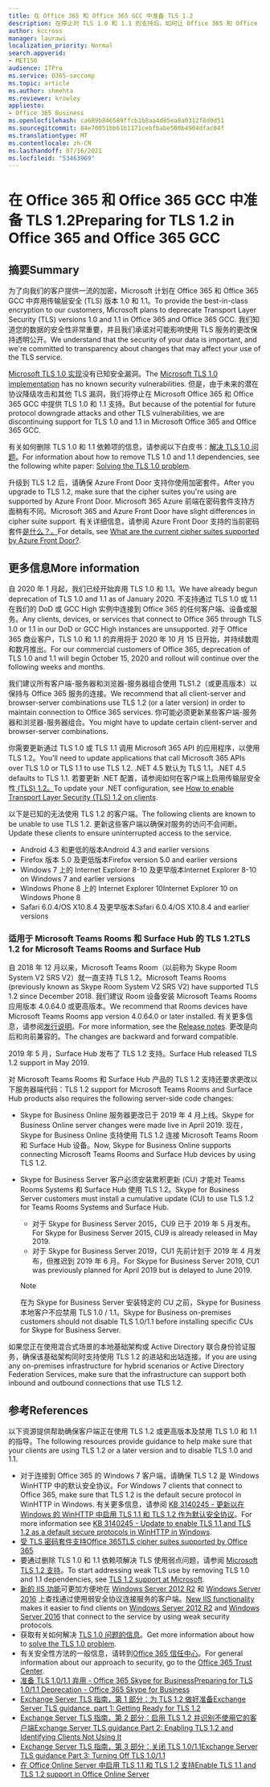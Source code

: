 ```yaml
---
title: 在 Office 365 和 Office 365 GCC 中准备 TLS 1.2
description: 在停止对 TLS 1.0 和 1.1 的支持后，如何让 Office 365 和 Office 365 GCC 中的所有客户端-服务器和浏览器-服务器组合准备好使用 TLS 1.2。
author: kccross
manager: laurawi
localization_priority: Normal
search.appverid:
- MET150
audience: ITPro
ms.service: O365-seccomp
ms.topic: article
ms.author: shmehta
ms.reviewer: krowley
appliesto:
- Office 365 Business
ms.openlocfilehash: ca689b846589ffcb1b8aa4d85ea8a0312f8d9d51
ms.sourcegitcommit: 84e70051bb61b1171cebfbabe500b4904dfac04f
ms.translationtype: MT
ms.contentlocale: zh-CN
ms.lasthandoff: 07/16/2021
ms.locfileid: "53463969"
---
```

# <a name="preparing-for-tls-12-in-office-365-and-office-365-gcc"></a><span data-ttu-id="263e5-103">在 Office 365 和 Office 365 GCC 中准备 TLS 1.2</span><span class="sxs-lookup"><span data-stu-id="263e5-103">Preparing for TLS 1.2 in Office 365 and Office 365 GCC</span></span>

## <a name="summary"></a><span data-ttu-id="263e5-104">摘要</span><span class="sxs-lookup"><span data-stu-id="263e5-104">Summary</span></span>

<span data-ttu-id="263e5-105">为了向我们的客户提供一流的加密，Microsoft 计划在 Office 365 和 Office 365 GCC 中弃用传输层安全 (TLS) 版本 1.0 和 1.1。</span><span class="sxs-lookup"><span data-stu-id="263e5-105">To provide the best-in-class encryption to our customers, Microsoft plans to deprecate Transport Layer Security (TLS) versions 1.0 and 1.1 in Office 365 and Office 365 GCC.</span></span> <span data-ttu-id="263e5-106">我们知道您的数据的安全性非常重要，并且我们承诺对可能影响使用 TLS 服务的更改保持透明公开。</span><span class="sxs-lookup"><span data-stu-id="263e5-106">We understand that the security of your data is important, and we're committed to transparency about changes that may affect your use of the TLS service.</span></span>

<span data-ttu-id="263e5-107">[Microsoft TLS 1.0 实现](https://support.microsoft.com/help/3117336/schannel-implementation-of-tls-1-0-in-windows-security-status-update-n)没有已知安全漏洞。</span><span class="sxs-lookup"><span data-stu-id="263e5-107">The [Microsoft TLS 1.0 implementation](https://support.microsoft.com/help/3117336/schannel-implementation-of-tls-1-0-in-windows-security-status-update-n) has no known security vulnerabilities.</span></span> <span data-ttu-id="263e5-108">但是，由于未来的潜在协议降级攻击和其他 TLS 漏洞，我们将停止在 Microsoft Office 365 和 Office 365 GCC 中提供 TLS 1.0 和 1.1 支持。</span><span class="sxs-lookup"><span data-stu-id="263e5-108">But because of the potential for future protocol downgrade attacks and other TLS vulnerabilities, we are discontinuing support for TLS 1.0 and 1.1 in Microsoft Office 365 and Office 365 GCC.</span></span>

<span data-ttu-id="263e5-109">有关如何删除 TLS 1.0 和 1.1 依赖项的信息，请参阅以下白皮书：[解决 TLS 1.0 问题](https://www.microsoft.com/download/details.aspx?id=55266)。</span><span class="sxs-lookup"><span data-stu-id="263e5-109">For information about how to remove TLS 1.0 and 1.1 dependencies, see the following white paper: [Solving the TLS 1.0 problem](https://www.microsoft.com/download/details.aspx?id=55266).</span></span>

<span data-ttu-id="263e5-110">升级到 TLS 1.2 后，请确保 Azure Front Door 支持你使用加密套件。</span><span class="sxs-lookup"><span data-stu-id="263e5-110">After you upgrade to TLS 1.2, make sure that the cipher suites you're using are supported by Azure Front Door.</span></span> <span data-ttu-id="263e5-111">Microsoft 365 Azure 前端在密码套件支持方面稍有不同。</span><span class="sxs-lookup"><span data-stu-id="263e5-111">Microsoft 365 and Azure Front Door have slight differences in cipher suite support.</span></span> <span data-ttu-id="263e5-112">有关详细信息，请参阅 Azure Front Door 支持的当前密码套件[是什么？。](/azure/frontdoor/front-door-faq#what-are-the-current-cipher-suites-supported-by-azure-front-door-)</span><span class="sxs-lookup"><span data-stu-id="263e5-112">For details, see [What are the current cipher suites supported by Azure Front Door?](/azure/frontdoor/front-door-faq#what-are-the-current-cipher-suites-supported-by-azure-front-door-).</span></span>

## <a name="more-information"></a><span data-ttu-id="263e5-113">更多信息</span><span class="sxs-lookup"><span data-stu-id="263e5-113">More information</span></span>

<span data-ttu-id="263e5-114">自 2020 年 1 月起，我们已经开始弃用 TLS 1.0 和 1.1。</span><span class="sxs-lookup"><span data-stu-id="263e5-114">We have already begun deprecation of TLS 1.0 and 1.1 as of January 2020.</span></span> <span data-ttu-id="263e5-115">不支持通过 TLS 1.0 或 1.1 在我们的 DoD 或 GCC High 实例中连接到 Office 365 的任何客户端、设备或服务。</span><span class="sxs-lookup"><span data-stu-id="263e5-115">Any clients, devices, or services that connect to Office 365 through TLS 1.0 or 1.1 in our DoD or GCC High instances are unsupported.</span></span> <span data-ttu-id="263e5-116">对于 Office 365 商业客户，TLS 1.0 和 1.1 的弃用将于 2020 年 10 月 15 日开始，并持续数周和数月推出。</span><span class="sxs-lookup"><span data-stu-id="263e5-116">For our commercial customers of Office 365, deprecation of TLS 1.0 and 1.1 will begin October 15, 2020 and rollout will continue over the following weeks and months.</span></span>

<span data-ttu-id="263e5-117">我们建议所有客户端-服务器和浏览器-服务器组合使用 TLS1.2（或更高版本）以保持与 Office 365 服务的连接。</span><span class="sxs-lookup"><span data-stu-id="263e5-117">We recommend that all client-server and browser-server combinations use TLS 1.2 (or a later version) in order to maintain connection to Office 365 services.</span></span> <span data-ttu-id="263e5-118">你可能必须更新某些客户端-服务器和浏览器-服务器组合。</span><span class="sxs-lookup"><span data-stu-id="263e5-118">You might have to update certain client-server and browser-server combinations.</span></span>

<span data-ttu-id="263e5-119">你需要更新通过 TLS 1.0 或 TLS 1.1 调用 Microsoft 365 API 的应用程序，以使用 TLS 1.2。</span><span class="sxs-lookup"><span data-stu-id="263e5-119">You'll need to update applications that call Microsoft 365 APIs over TLS 1.0 or TLS 1.1 to use TLS 1.2.</span></span> <span data-ttu-id="263e5-120">.NET 4.5 默认为 TLS 1.1。</span><span class="sxs-lookup"><span data-stu-id="263e5-120">.NET 4.5 defaults to TLS 1.1.</span></span> <span data-ttu-id="263e5-121">若要更新 .NET 配置，请参阅如何在客户端上启用传输层安全性[ (TLS) 1.2。](/mem/configmgr/core/plan-design/security/enable-tls-1-2-client)</span><span class="sxs-lookup"><span data-stu-id="263e5-121">To update your .NET configuration, see [How to enable Transport Layer Security (TLS) 1.2 on clients](/mem/configmgr/core/plan-design/security/enable-tls-1-2-client).</span></span>

<span data-ttu-id="263e5-122">以下是已知的无法使用 TLS 1.2 的客户端。</span><span class="sxs-lookup"><span data-stu-id="263e5-122">The following clients are known to be unable to use TLS 1.2.</span></span> <span data-ttu-id="263e5-123">更新这些客户端以确保对服务的访问不会间断。</span><span class="sxs-lookup"><span data-stu-id="263e5-123">Update these clients to ensure uninterrupted access to the service.</span></span>

- <span data-ttu-id="263e5-124">Android 4.3 和更低的版本</span><span class="sxs-lookup"><span data-stu-id="263e5-124">Android 4.3 and earlier versions</span></span>
- <span data-ttu-id="263e5-125">Firefox 版本 5.0 及更低版本</span><span class="sxs-lookup"><span data-stu-id="263e5-125">Firefox version 5.0 and earlier versions</span></span>
- <span data-ttu-id="263e5-126">Windows 7 上的 Internet Explorer 8-10 及更早版本</span><span class="sxs-lookup"><span data-stu-id="263e5-126">Internet Explorer 8-10 on Windows 7 and earlier versions</span></span>
- <span data-ttu-id="263e5-127">Windows Phone 8 上的 Internet Explorer 10</span><span class="sxs-lookup"><span data-stu-id="263e5-127">Internet Explorer 10 on Windows Phone 8</span></span>
- <span data-ttu-id="263e5-128">Safari 6.0.4/OS X10.8.4 及更早版本</span><span class="sxs-lookup"><span data-stu-id="263e5-128">Safari 6.0.4/OS X10.8.4 and earlier versions</span></span>

### <a name="tls-12-for-microsoft-teams-rooms-and-surface-hub"></a><span data-ttu-id="263e5-129">适用于 Microsoft Teams Rooms 和 Surface Hub 的 TLS 1.2</span><span class="sxs-lookup"><span data-stu-id="263e5-129">TLS 1.2 for Microsoft Teams Rooms and Surface Hub</span></span>

<span data-ttu-id="263e5-130">自 2018 年 12 月以来，Microsoft Teams Room（以前称为 Skype Room System V2 SRS V2）就一直支持 TLS 1.2。</span><span class="sxs-lookup"><span data-stu-id="263e5-130">Microsoft Teams Rooms (previously known as Skype Room System V2 SRS V2) have supported TLS 1.2 since December 2018.</span></span> <span data-ttu-id="263e5-131">我们建议 Room 设备安装 Microsoft Teams Rooms 应用版本 4.0.64.0 或更高版本。</span><span class="sxs-lookup"><span data-stu-id="263e5-131">We recommend that Rooms devices have Microsoft Teams Rooms app version 4.0.64.0 or later installed.</span></span> <span data-ttu-id="263e5-132">有关更多信息，请参阅[发行说明](/microsoftteams/room-systems/srs2-release-note)。</span><span class="sxs-lookup"><span data-stu-id="263e5-132">For more information, see the [Release notes](/microsoftteams/room-systems/srs2-release-note).</span></span> <span data-ttu-id="263e5-133">更改是向后和向前兼容的。</span><span class="sxs-lookup"><span data-stu-id="263e5-133">The changes are backward and forward compatible.</span></span>

<span data-ttu-id="263e5-134">2019 年 5 月，Surface Hub 发布了 TLS 1.2 支持。</span><span class="sxs-lookup"><span data-stu-id="263e5-134">Surface Hub released TLS 1.2 support in May 2019.</span></span>

<span data-ttu-id="263e5-135">对 Microsoft Teams Rooms 和 Surface Hub 产品的 TLS 1.2 支持还要求更改以下服务器端代码：</span><span class="sxs-lookup"><span data-stu-id="263e5-135">TLS 1.2 support for Microsoft Teams Rooms and Surface Hub products also requires the following server-side code changes:</span></span>

- <span data-ttu-id="263e5-136">Skype for Business Online 服务器更改已于 2019 年 4 月上线。</span><span class="sxs-lookup"><span data-stu-id="263e5-136">Skype for Business Online server changes were made live in April 2019.</span></span> <span data-ttu-id="263e5-137">现在，Skype for Business Online 支持使用 TLS 1.2 连接 Microsoft Teams Room 和 Surface Hub 设备。</span><span class="sxs-lookup"><span data-stu-id="263e5-137">Now, Skype for Business Online supports connecting Microsoft Teams Rooms and Surface Hub devices by using TLS 1.2.</span></span>
- <span data-ttu-id="263e5-138">Skype for Business Server 客户必须安装累积更新 (CU) 才能对 Teams Rooms Systems 和 Surface Hub 使用 TLS 1.2。</span><span class="sxs-lookup"><span data-stu-id="263e5-138">Skype for Business Server customers must install a cumulative update (CU) to use TLS 1.2 for Teams Rooms Systems and Surface Hub.</span></span>

  - <span data-ttu-id="263e5-139">对于 Skype for Business Server 2015，CU9 已于 2019 年 5 月发布。</span><span class="sxs-lookup"><span data-stu-id="263e5-139">For Skype for Business Server 2015, CU9 is already released in May 2019.</span></span>
  - <span data-ttu-id="263e5-140">对于 Skype for Business Server 2019，CU1 先前计划于 2019 年 4 月发布，但推迟到 2019 年 6 月。</span><span class="sxs-lookup"><span data-stu-id="263e5-140">For Skype for Business Server 2019, CU1 was previously planned for April 2019 but is delayed to June 2019.</span></span>

  > [!NOTE]
  > <span data-ttu-id="263e5-141">在为 Skype for Business Server 安装特定的 CU 之前，Skype for Business 本地客户不应禁用 TLS 1.0 / 1.1。</span><span class="sxs-lookup"><span data-stu-id="263e5-141">Skype for Business on-premises customers should not disable TLS 1.0/1.1 before installing specific CUs for Skype for Business Server.</span></span>

<span data-ttu-id="263e5-142">如果您正在使用混合式场景的本地基础架构或 Active Directory 联合身份验证服务，确保该基础架构同时支持使用 TLS 1.2 的进站和出站连接。</span><span class="sxs-lookup"><span data-stu-id="263e5-142">If you are using any on-premises infrastructure for hybrid scenarios or Active Directory Federation Services, make sure that the infrastructure can support both inbound and outbound connections that use TLS 1.2.</span></span>

## <a name="references"></a><span data-ttu-id="263e5-143">参考</span><span class="sxs-lookup"><span data-stu-id="263e5-143">References</span></span>

<span data-ttu-id="263e5-144">以下资源提供帮助确保客户端正在使用 TLS 1.2 或更高版本及禁用 TLS 1.0 和 1.1 的指导。</span><span class="sxs-lookup"><span data-stu-id="263e5-144">The following resources provide guidance to help make sure that your clients are using TLS 1.2 or a later version and to disable TLS 1.0 and 1.1.</span></span>

- <span data-ttu-id="263e5-145">对于连接到 Office 365 的 Windows 7 客户端，请确保 TLS 1.2 是 Windows WinHTTP 中的默认安全协议。</span><span class="sxs-lookup"><span data-stu-id="263e5-145">For Windows 7 clients that connect to Office 365, make sure that TLS 1.2 is the default secure protocol in WinHTTP in Windows.</span></span> <span data-ttu-id="263e5-146">有关更多信息，请参阅 [KB 3140245 - 更新以在 Windows 的 WinHTTP 中启用 TLS 1.1 和 TLS 1.2 作为默认安全协议](https://support.microsoft.com/help/3140245/update-to-enable-tls-1-1-and-tls-1-2-as-a-default-secure-protocols-in)。</span><span class="sxs-lookup"><span data-stu-id="263e5-146">For more information see [KB 3140245 - Update to enable TLS 1.1 and TLS 1.2 as a default secure protocols in WinHTTP in Windows](https://support.microsoft.com/help/3140245/update-to-enable-tls-1-1-and-tls-1-2-as-a-default-secure-protocols-in).</span></span>
- [<span data-ttu-id="263e5-147">受 TLS 密码套件支持Office 365</span><span class="sxs-lookup"><span data-stu-id="263e5-147">TLS cipher suites supported by Office 365</span></span>](/microsoft-365/compliance/technical-reference-details-about-encryption#tls-cipher-suites-supported-by-office-365)
- <span data-ttu-id="263e5-148">要通过删除 TLS 1.0 和 1.1 依赖项解决 TLS 使用弱点问题，请参阅 [Microsoft TLS 1.2 支持](https://cloudblogs.microsoft.com/microsoftsecure/2017/06/20/tls-1-2-support-at-microsoft/)。</span><span class="sxs-lookup"><span data-stu-id="263e5-148">To start addressing weak TLS use by removing TLS 1.0 and 1.1 dependencies, see [TLS 1.2 support at Microsoft](https://cloudblogs.microsoft.com/microsoftsecure/2017/06/20/tls-1-2-support-at-microsoft/).</span></span>
- <span data-ttu-id="263e5-149">[新的 IIS 功能](https://cloudblogs.microsoft.com/microsoftsecure/2017/09/07/new-iis-functionality-to-help-identify-weak-tls-usage/)可更加方便地在 [Windows Server 2012 R2](https://support.microsoft.com/help/4025335/windows-8-1-windows-server-2012-r2-update-kb4025335) 和 [Windows Server 2016](https://support.microsoft.com/help/4025334/windows-10-update-kb4025334) 上查找通过使用弱安全协议连接服务的客户端。</span><span class="sxs-lookup"><span data-stu-id="263e5-149">[New IIS functionality](https://cloudblogs.microsoft.com/microsoftsecure/2017/09/07/new-iis-functionality-to-help-identify-weak-tls-usage/) makes it easier to find clients on [Windows Server 2012 R2](https://support.microsoft.com/help/4025335/windows-8-1-windows-server-2012-r2-update-kb4025335) and [Windows Server 2016](https://support.microsoft.com/help/4025334/windows-10-update-kb4025334) that connect to the service by using weak security protocols.</span></span>
- <span data-ttu-id="263e5-150">获取有关如何解决 [TLS 1.0 问题的信息](https://www.microsoft.com/download/details.aspx?id=55266)。</span><span class="sxs-lookup"><span data-stu-id="263e5-150">Get more information about how to [solve the TLS 1.0 problem](https://www.microsoft.com/download/details.aspx?id=55266).</span></span>
- <span data-ttu-id="263e5-151">有关安全性方法的一般信息，请转到[Office 365 信任中心](https://www.microsoft.com/trustcenter/cloudservices/office365)。</span><span class="sxs-lookup"><span data-stu-id="263e5-151">For general information about our approach to security, go to the [Office 365 Trust Center](https://www.microsoft.com/trustcenter/cloudservices/office365).</span></span>
- [<span data-ttu-id="263e5-152">准备 TLS 1.0/1.1 弃用 - Office 365 Skype for Business</span><span class="sxs-lookup"><span data-stu-id="263e5-152">Preparing for TLS 1.0/1.1 Deprecation - Office 365 Skype for Business</span></span>](https://techcommunity.microsoft.com/t5/Skype-for-Business-Blog/Preparing-for-TLS-1-0-1-1-Deprecation-O365-Skype-for-Business/ba-p/222247)
- [<span data-ttu-id="263e5-153">Exchange Server TLS 指南，第 1 部分：为 TLS 1.2 做好准备</span><span class="sxs-lookup"><span data-stu-id="263e5-153">Exchange Server TLS guidance, part 1: Getting Ready for TLS 1.2</span></span>](https://techcommunity.microsoft.com/t5/exchange-team-blog/exchange-server-tls-guidance-part-1-getting-ready-for-tls-1-2/ba-p/607649)
- [<span data-ttu-id="263e5-154">Exchange Server TLS 指南，第 2 部分：启用 TLS 1.2 并识别不使用它的客户端</span><span class="sxs-lookup"><span data-stu-id="263e5-154">Exchange Server TLS guidance Part 2: Enabling TLS 1.2 and Identifying Clients Not Using It</span></span>](https://techcommunity.microsoft.com/t5/exchange-team-blog/exchange-server-tls-guidance-part-2-enabling-tls-1-2-and/ba-p/607761)
- [<span data-ttu-id="263e5-155">Exchange Server TLS 指南，第 3 部分：关闭 TLS 1.0/1.1</span><span class="sxs-lookup"><span data-stu-id="263e5-155">Exchange Server TLS guidance Part 3: Turning Off TLS 1.0/1.1</span></span>](https://techcommunity.microsoft.com/t5/exchange-team-blog/exchange-server-tls-guidance-part-3-turning-off-tls-1-0-1-1/ba-p/607898)
- [<span data-ttu-id="263e5-156">在 Office Online Server 中启用 TLS 1.1 和 TLS 1.2 支持</span><span class="sxs-lookup"><span data-stu-id="263e5-156">Enable TLS 1.1 and TLS 1.2 support in Office Online Server</span></span>](/officeonlineserver/enable-tls-1-1-and-tls-1-2-support-in-office-online-server)
